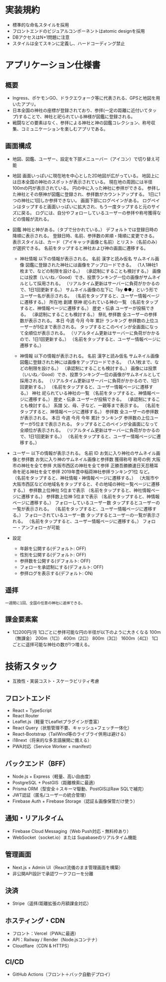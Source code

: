 # 実装規約

- 標準的な命名スタイルを採用
- フロントエンドのビジュアルコンポーネントはatomic designを採用
- DBアクセスはN+1問題に注意
- スタイルは全てスキンに定義し、ハードコーディング禁止


# アプリケーション仕様書

## 概要

- Ingress、ポケモンGO、ドラクエウォーク等に代表される、GPSと地図を用いたアプリ。 
- 日本全国の神社の座標が登録されており、参拝(一定の距離に近付いてタップ)することで、神社と祀られている神様が図鑑に登録される。 
- 戦闘などの要素はなく、参拝による神社と神の図鑑コレクション、称号収集、コミュニケーションを楽しむアプリである。

## 画面構成
- 地図、図鑑、ユーザー、設定を下部メニューバー（アイコン）で切り替え可能

- 地図
	画面いっぱいに現在地を中心とした2D地図が広がっている。
	地図上には日本全国の神社のスポットが表示されている。
	現在地の周囲には半径100mの円が表示されている。
	円の中に入った神社に参拝ができる。
	参拝した神社とその祭神が図鑑に登録され、参拝数がカウントアップする。
	1日に1つの神社に1回しか参拝できない。
	画面下部にログペインがある。
	ログペインはタップすると画面いっぱいに拡大され、もう一度タップすると元のサイズに戻る。
	ログには、自分やフォローしているユーザーの参拝や称号獲得などの情報が流れる。

- 図鑑
	神社と神がある。（タブで分かれている。）
	デフォルトでは登録日時の降順に表示される。
	登録日時、名前、参拝数の昇順・降順に変更できる。
	表示スタイルは、カード（アイキャッチ画像と名前）とリスト（名前のみ）が選択できる。
	名前をタップすると神社および神の画面に遷移する。

	- 神社情報
		以下の情報が表示される。
			名前
				漢字と読み仮名
			サムネイル画像
				図鑑に登録された神社には画像をアップロードできる。
				（1人1神社1枚まで、などの制限を設ける。）
				（承認制にすることも検討する。）
				画像には投票（いいね／Good）でき、投票ランキング一位の画像がサムネイルとして採用される。
				（リアルタイム更新はサーバーに負荷がかかるので、1日1回更新する。）
				サムネイル画像の左下に「by ●●」という形でユーザー名が表示される。
				（名前をタップすると、ユーザー情報ページに遷移する。）
			所在地
			創建
			祭神
				祀られている神の一覧
				（名前をタップすると、神情報ページに遷移する。）
			歴史・伝承
				ユーザーが投稿できる。
				（承認制にすることも検討する。）
			祭礼
			参拝数
				全ユーザーの参拝数が表示される。
					本日
					今週
					今月
					今年
					累計
			ランキング
				参拝数の上位ユーザーが5位まで表示される。
				タップするとこのペインが全画面になって全順位が表示される。
				（リアルタイム更新はサーバーに負荷がかかるので、1日1回更新する。）
				（名前をタップすると、ユーザー情報ページに遷移する。）
		
	- 神情報
		以下の情報が表示される。
			名前
				漢字と読み仮名
			サムネイル画像
				図鑑に登録された神には画像をアップロードできる。
				（1人1枚まで、などの制限を設ける。）
				（承認制にすることも検討する。）
				画像には投票（いいね／Good）でき、投票ランキング一位の画像がサムネイルとして採用される。
				（リアルタイム更新はサーバーに負荷がかかるので、1日1回更新する。）
				（名前をタップすると、ユーザー情報ページに遷移する。）
			神社
				祀られている神社の一覧
				（名前をタップすると、神情報ページに遷移する。）
			歴史・伝承
				ユーザーが投稿できる。
				（承認制にすることも検討する。）
			系譜
				父、母、子など、一親等まで表示する。
				（名前をタップすると、神情報ページに遷移する。）
			参拝数
				全ユーザーの参拝数が表示される。
					本日
					今週
					今月
					今年
					累計
			ランキング
				参拝数の上位ユーザーが5位まで表示される。
				タップするとこのペインが全画面になって全順位が表示される。
				（リアルタイム更新はサーバーに負荷がかかるので、1日1回更新する。）
				（名前をタップすると、ユーザー情報ページに遷移する。）

- ユーザー
	以下の情報が表示される。
		名前
		ID
		お気に入り神社のサムネイル画像と参拝数
		お気に入り神のサムネイル画像と参拝数
		獲得称号
			称号の例
				大阪市の神社を全て参拝
				大阪市西区の神社を全て参拝
				正勝吾勝勝速日天忍穂耳命を祀る神社を全て参拝
				2019年豊中稲荷神社参拝ランキング1位
				など。
				（名前をタップすると、神社情報・神情報ページに遷移する。）
				（大阪市や大阪市西区などの地域名をタップすると、その地域の神社一覧ページに遷移する。）
		参拝数上位神社
			5位まで表示
			（名前をタップすると、神社情報ページに遷移する。）
		参拝数上位神
			5位まで表示
			（名前をタップすると、神情報ページに遷移する。）
		フォローしているユーザー数
			タップするとユーザーの一覧が表示される。
			（名前をタップすると、ユーザー情報ページに遷移する。）
		フォローされているユーザー数
			タップするとユーザーの一覧が表示される。
			（名前をタップすると、ユーザー情報ページに遷移する。）
	フォロー・アンフォローが可能

- 設定
	- 年齢を公開する(デフォルト: OFF)
	- 性別を公開する(デフォルト: OFF)
	- 参拝数を公開する(デフォルト: OFF)
	- フォローを承認制にする(デフォルト: OFF)
	- 参拝ログを表示する(デフォルト: ON)

## 遥拝
	一週間に1回、全国の任意の神社に遥拝できる。

## 課金要素案
- 1口200円/月
	1口ごとに参拝可能な円の半径が以下のように大きくなる
		100m（無課金）
		200m（1口）
		400m（2口）
		800m（3口）
		1600m（4口）
	1口ごとに遥拝可能な神社の数が1つ増える。


# 技術スタック
- 互換性・実装コスト・スケーラビリティ考慮

## フロントエンド
- React + TypeScript
- React Router
- Leaflet.js（軽量でLeafletプラグインが豊富）
- React Query（状態管理不要、キャッシュ+フェッチ一体化）
- React-Bootstrap（TailWind等のライブライ併用は避ける）
- i18next（将来的な多言語展開に備える）
- PWA対応（Service Worker + manifest）

## バックエンド（BFF）
- Node.js + Express（軽量、高い自由度）
- PostgreSQL + PostGIS（距離検索に最適）
- Prisma ORM（型安全＋スキーマ駆動、PostGISはRaw SQLで補完）
- JWT認証（匿名/ユーザーの統合管理）
- Firebase Auth + Firebase Storage（認証＆画像保管だけ使う）

## 通知・リアルタイム
- Firebase Cloud Messaging（Web Push対応・無料枠あり）
- WebSocket（socket.io）または Supabaseのリアルタイム機能

## 管理画面
- Next.js + Admin UI（React流儀のまま管理画面を構築）
- 非公開API設計で承認ワークフローを分離

## 決済
- Stripe（遥拝/距離拡張の月額課金対応）

## ホスティング・CDN
- フロント：Vercel（PWAに最適）
- API：Railway / Render（Node.jsコンテナ）
- Cloudflare（CDN & HTTPS）

## CI/CD
- GitHub Actions（フロント＋バック自動デプロイ）
